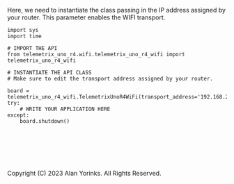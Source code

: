 Here, we need to instantiate the class passing in the IP address assigned by your 
router. This parameter enables the WIFI transport.

```angular2html
import sys
import time

# IMPORT THE API
from telemetrix_uno_r4.wifi.telemetrix_uno_r4_wifi import telemetrix_uno_r4_wifi

# INSTANTIATE THE API CLASS
# Make sure to edit the transport address assigned by your router.

board = telemetrix_uno_r4_wifi.TelemetrixUnoR4WiFi(transport_address='192.168.2.118')
try:
    # WRITE YOUR APPLICATION HERE
except:
    board.shutdown()




```

<br>
<br>

Copyright (C) 2023 Alan Yorinks. All Rights Reserved.